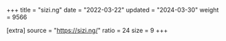 +++
title = "sizi.ng"
date = "2022-03-22"
updated = "2024-03-30"
weight = 9566

[extra]
source = "https://sizi.ng/"
ratio = 24
size = 9
+++
